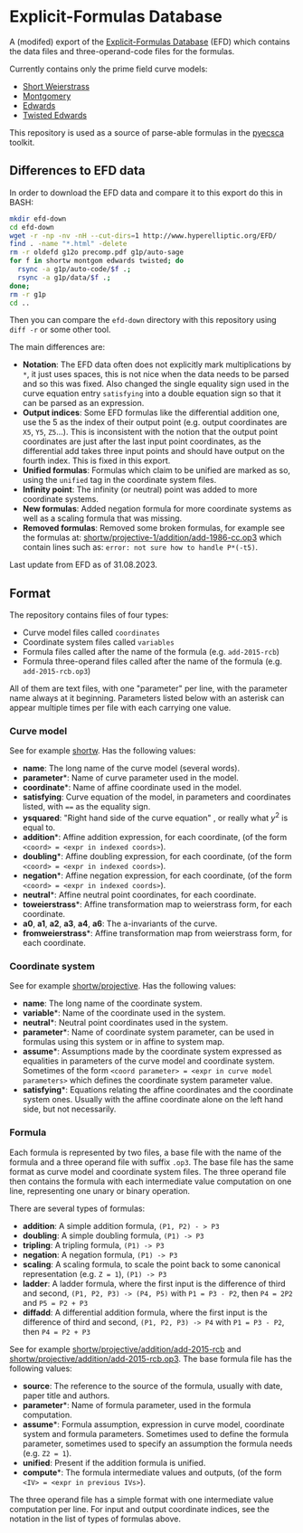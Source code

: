 # Explicit-Formulas Database
A (modifed) export of the [Explicit-Formulas Database](https://www.hyperelliptic.org/EFD/) (EFD) which contains
the data files and three-operand-code files for the formulas. 

Currently contains only the prime field curve models:

 - [Short Weierstrass](shortw/)
 - [Montgomery](montgom/)
 - [Edwards](edwards/)
 - [Twisted Edwards](twisted/)

This repository is used as a source of parse-able formulas in the [pyecsca](https://github.com/J08nY/pyecsca)
toolkit.

## Differences to EFD data

In order to download the EFD data and compare it to this export do this in BASH:
```bash
mkdir efd-down
cd efd-down
wget -r -np -nv -nH --cut-dirs=1 http://www.hyperelliptic.org/EFD/
find . -name "*.html" -delete
rm -r oldefd g12o precomp.pdf g1p/auto-sage
for f in shortw montgom edwards twisted; do
  rsync -a g1p/auto-code/$f .;
  rsync -a g1p/data/$f .;
done;
rm -r g1p
cd ..
```

Then you can compare the `efd-down` directory with this repository using `diff -r` or some other tool.

The main differences are:

 - **Notation**: The EFD data often does not explicitly mark multiplications by `*`, it just uses spaces, this is not
                 nice when the data needs to be parsed and so this was fixed. Also changed the single equality sign
                 used in the curve equation entry `satisfying` into a double equation sign so that it can be parsed
                 as an expression.
 - **Output indices**: Some EFD formulas like the differential addition one, use the 5 as the index of their output point
                       (e.g. output coordinates are `X5`, `Y5`, `Z5`...). This is inconsistent with the notion that the
                       output point coordinates are just after the last input point coordinates, as the differential add
                       takes three input points and should have output on the fourth index. This is fixed in this export.
 - **Unified formulas**: Formulas which claim to be unified are marked as so, using the `unified` tag in the coordinate
                         system files.
 - **Infinity point**: The infinity (or neutral) point was added to more coordinate systems.
 - **New formulas**: Added negation formula for more coordinate systems as well as a scaling formula that was missing.
 - **Removed formulas**: Removed some broken formulas, for example see the formulas at:
                         [shortw/projective-1/addition/add-1986-cc.op3](https://www.hyperelliptic.org/EFD/g1p/auto-code/shortw/projective-1/addition/add-1986-cc.op3)
                         which contain lines such as: `error: not sure how to handle P*(-t5)`.

Last update from EFD as of 31.08.2023.


## Format

The repository contains files of four types:
 - Curve model files called `coordinates`
 - Coordinate system files called `variables`
 - Formula files called after the name of the formula (e.g. `add-2015-rcb`)
 - Formula three-operand files called after the name of the formula (e.g. `add-2015-rcb.op3`)

All of them are text files, with one "parameter" per line, with the parameter name always at it beginning.
Parameters listed below with an asterisk can appear multiple times per file with each carrying one value.

### Curve model

See for example [shortw](shortw/coordinates).
Has the following values:

 - **name**: The long name of the curve model (several words).
 - **parameter***: Name of curve parameter used in the model.
 - **coordinate***: Name of affine coordinate used in the model.
 - **satisfying**: Curve equation of the model, in parameters and coordinates listed, with `==` as the equality sign.
 - **ysquared**: "Right hand side of the curve equation" , or really what $y^2$ is equal to.
 - **addition***: Affine addition expression, for each coordinate, (of the form `<coord> = <expr in indexed coords>`).
 - **doubling***: Affine doubling expression, for each coordinate, (of the form `<coord> = <expr in indexed coords>`).
 - **negation***: Affine negation expression, for each coordinate, (of the form `<coord> = <expr in indexed coords>`).
 - **neutral***: Affine neutral point coordinates, for each coordinate.
 - **toweierstrass***: Affine transformation map to weierstrass form, for each coordinate.
 - **a0**, **a1**, **a2**, **a3**, **a4**, **a6**: The a-invariants of the curve.
 - **fromweierstrass***: Affine transformation map from weierstrass form, for each coordinate.
 
### Coordinate system

See for example [shortw/projective](shortw/projective/variables).
Has the following values:

 - **name**: The long name of the coordinate system.
 - **variable***: Name of the coordinate used in the system.
 - **neutral***: Neutral point coordinates used in the system.
 - **parameter***: Name of coordinate system parameter, can be used in formulas using this system or in affine to system map.
 - **assume***: Assumptions made by the coordinate system expressed as equalities in parameters of the curve model and coordinate system.
                Sometimes of the form `<coord parameter> = <expr in curve model parameters>` which defines the coordinate system
                parameter value.
 - **satisfying***: Equations relating the affine coordinates and the coordinate system ones. Usually with the affine
 					coordinate alone on the left hand side, but not necessarily.

### Formula

Each formula is represented by two files, a base file with the name of the formula
and a three operand file with suffix `.op3`. The base file has the same format as curve model and
coordinate system files. The three operand file then contains the formula with each intermediate
value computation on one line, representing one unary or binary operation.

There are several types of formulas:
 - **addition**: A simple addition formula, `(P1, P2) - > P3`
 - **doubling**: A simple doubling formula, `(P1) -> P3`
 - **tripling**: A tripling formula, `(P1) -> P3`
 - **negation**: A negation formula, `(P1) -> P3`
 - **scaling**: A scaling formula, to scale the point back to some canonical representation (e.g. `Z = 1`), `(P1) -> P3`
 - **ladder**: A ladder formula, where the first input is the difference of third and second, `(P1, P2, P3) -> (P4, P5)` with `P1 = P3 - P2`, then `P4 = 2P2` and `P5 = P2 + P3`
 - **diffadd**: A differential addition formula, where the first input is the difference of third and second, `(P1, P2, P3) -> P4` with `P1 = P3 - P2`, then `P4 = P2 + P3`

See for example [shortw/projective/addition/add-2015-rcb](shortw/projective/addition/add-2015-rcb) and
[shortw/projective/addition/add-2015-rcb.op3](shortw/projective/addition/add-2015-rcb.op3).
The base formula file has the following values:

 - **source**: The reference to the source of the formula, usually with date, paper title and authors.
 - **parameter***: Name of formula parameter, used in the formula computation.
 - **assume***: Formula assumption, expression in curve model, coordinate system and formula parameters. Sometimes used to define
                the formula parameter, sometimes used to specify an assumption the formula needs (e.g. `Z2 = 1`).
 - **unified**: Present if the addition formula is unified.
 - **compute***: The formula intermediate values and outputs, (of the form `<IV> = <expr in previous IVs>`).

The three operand file has a simple format with one intermediate value computation per line.
For input and output coordinate indices, see the notation in the list of types of formulas above.
